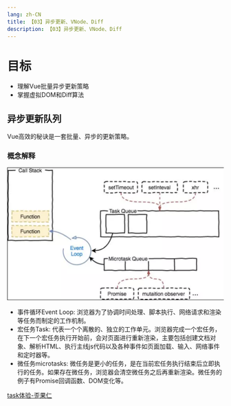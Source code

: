 ```yaml
---
lang: zh-CN
title: 【03】异步更新、VNode、Diff
description: 【03】异步更新、VNode、Diff
---
```


# 目标
+ 理解Vue批量异步更新策略
+ 掌握虚拟DOM和Diff算法

## 异步更新队列
Vue高效的秘诀是一套批量、异步的更新策略。

### 概念解释
![](./vue_03imgs/img-2.png)
+ 事件循环Event Loop: 浏览器为了协调时间处理、脚本执行、网络请求和渲染等任务而制定的工作机制。
+ 宏任务Task: 代表一个个离散的、独立的工作单元。浏览器完成一个宏任务，在下一个宏任务执行开始前，会对页面进行重新渲染，主要包括创建文档对象、解析HTML、执行主线js代码以及各种事件如页面加载、输入、网络事件和定时器等。
+ 微任务microtasks: 微任务是更小的任务，是在当前宏任务执行结束后立即执行的任务。如果存在微任务，浏览器会清空微任务之后再重新渲染。微任务的例子有Promise回调函数、DOM变化等。

[task体验-歪果仁](https://jakearchibald.com/2015/tasks-microtasks-queues-and-schedules/?utm_source=html5weekly)



